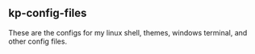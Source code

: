 ## kp-config-files

These are the configs for my linux shell, themes, windows terminal, and other config files.
